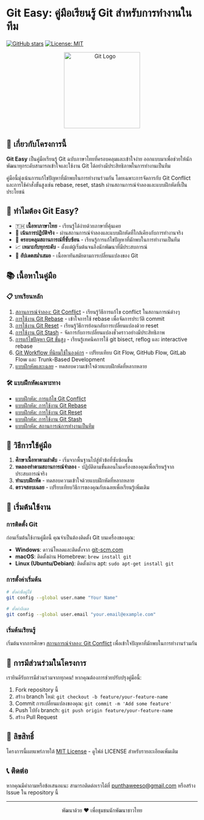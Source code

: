 # Git Easy: คู่มือเรียนรู้ Git สำหรับการทำงานในทีม

[![GitHub stars](https://img.shields.io/github/stars/yourusername/git-easy?style=social)](https://github.com/yourusername/git-easy/stargazers)
[![License: MIT](https://img.shields.io/badge/License-MIT-yellow.svg)](https://opensource.org/licenses/MIT)

<p align="center">
  <img src="https://git-scm.com/images/logos/downloads/Git-Logo-2Color.png" alt="Git Logo" width="200"/>
</p>

## 📖 เกี่ยวกับโครงการนี้

**Git Easy** เป็นคู่มือเรียนรู้ Git ฉบับภาษาไทยที่ครอบคลุมและเข้าใจง่าย ออกแบบมาเพื่อช่วยให้นักพัฒนาทุกระดับสามารถเข้าใจและใช้งาน Git ได้อย่างมีประสิทธิภาพในการทำงานเป็นทีม

คู่มือนี้มุ่งเน้นการแก้ไขปัญหาที่มักพบในการทำงานร่วมกัน โดยเฉพาะการจัดการกับ Git Conflict และการใช้คำสั่งขั้นสูงเช่น rebase, reset, stash ผ่านสถานการณ์จำลองและแบบฝึกหัดที่เป็นประโยชน์

## 🚀 ทำไมต้อง Git Easy?

- 🇹🇭 **เนื้อหาภาษาไทย** - เรียนรู้ได้ง่ายด้วยภาษาที่คุ้นเคย
- 🎯 **เน้นการปฏิบัติจริง** - ผ่านสถานการณ์จำลองและแบบฝึกหัดที่ใกล้เคียงกับการทำงานจริง
- 🧩 **ครอบคลุมสถานการณ์ที่ซับซ้อน** - เรียนรู้การแก้ไขปัญหาที่มักพบในการทำงานเป็นทีม
- 📈 **เหมาะกับทุกระดับ** - ตั้งแต่ผู้เริ่มต้นจนถึงนักพัฒนาที่มีประสบการณ์
- 🔄 **อัปเดตสม่ำเสมอ** - เนื้อหาทันสมัยตามการเปลี่ยนแปลงของ Git

## 📚 เนื้อหาในคู่มือ

### 📋 บทเรียนหลัก

1. [สถานการณ์จำลอง: Git Conflict](scenarios/conflict-scenario.md) - เรียนรู้วิธีการแก้ไข conflict ในสถานการณ์ต่างๆ
2. [การใช้งาน Git Rebase](guides/git-rebase-guide.md) - เข้าใจการใช้ rebase เพื่อจัดการประวัติ commit
3. [การใช้งาน Git Reset](guides/git-reset-guide.md) - เรียนรู้วิธีการย้อนกลับการเปลี่ยนแปลงด้วย reset
4. [การใช้งาน Git Stash](guides/git-stash-guide.md) - จัดการกับการเปลี่ยนแปลงชั่วคราวอย่างมีประสิทธิภาพ
5. [การแก้ไขปัญหา Git ขั้นสูง](guides/git-advanced-troubleshooting.md) - เรียนรู้เทคนิคการใช้ git bisect, reflog และ interactive rebase
6. [Git Workflow ที่นิยมใช้ในองค์กร](guides/git-workflows.md) - เปรียบเทียบ Git Flow, GitHub Flow, GitLab Flow และ Trunk-Based Development
7. [แบบฝึกหัดและเฉลย](exercises/README.md) - ทดสอบความเข้าใจด้วยแบบฝึกหัดที่หลากหลาย

### 🛠️ แบบฝึกหัดเฉพาะทาง

- [แบบฝึกหัด: การแก้ไข Git Conflict](exercises/exercise-conflict.md)
- [แบบฝึกหัด: การใช้งาน Git Rebase](exercises/exercise-rebase.md)
- [แบบฝึกหัด: การใช้งาน Git Reset](exercises/exercise-reset.md)
- [แบบฝึกหัด: การใช้งาน Git Stash](exercises/exercise-stash.md)
- [แบบฝึกหัด: สถานการณ์การทำงานเป็นทีม](exercises/exercise-team-workflow.md)

## 🚦 วิธีการใช้คู่มือ

1. **ศึกษาเนื้อหาตามลำดับ** - เริ่มจากพื้นฐานไปสู่หัวข้อที่ซับซ้อนขึ้น
2. **ทดลองทำตามสถานการณ์จำลอง** - ปฏิบัติตามขั้นตอนในเครื่องของคุณเพื่อเรียนรู้จากประสบการณ์จริง
3. **ทำแบบฝึกหัด** - ทดสอบความเข้าใจด้วยแบบฝึกหัดที่หลากหลาย
4. **ตรวจสอบเฉลย** - เปรียบเทียบวิธีการของคุณกับเฉลยเพื่อเรียนรู้เพิ่มเติม

## 🏁 เริ่มต้นใช้งาน

### การติดตั้ง Git

ก่อนเริ่มต้นใช้งานคู่มือนี้ คุณจำเป็นต้องติดตั้ง Git บนเครื่องของคุณ:

- **Windows**: ดาวน์โหลดและติดตั้งจาก [git-scm.com](https://git-scm.com/download/win)
- **macOS**: ติดตั้งผ่าน Homebrew: `brew install git`
- **Linux (Ubuntu/Debian)**: ติดตั้งผ่าน apt: `sudo apt-get install git`

### การตั้งค่าเริ่มต้น

```bash
# ตั้งค่าชื่อผู้ใช้
git config --global user.name "Your Name"

# ตั้งค่าอีเมล
git config --global user.email "your.email@example.com"
```

### เริ่มต้นเรียนรู้

เริ่มต้นจากการศึกษา [สถานการณ์จำลอง: Git Conflict](scenarios/conflict-scenario.md) เพื่อเข้าใจปัญหาที่มักพบในการทำงานร่วมกัน

## 🤝 การมีส่วนร่วมในโครงการ

เรายินดีรับการมีส่วนร่วมจากทุกคน! หากคุณต้องการช่วยปรับปรุงคู่มือนี้:

1. Fork repository นี้
2. สร้าง branch ใหม่: `git checkout -b feature/your-feature-name`
3. Commit การเปลี่ยนแปลงของคุณ: `git commit -m 'Add some feature'`
4. Push ไปยัง branch: `git push origin feature/your-feature-name`
5. สร้าง Pull Request

## 📜 ลิขสิทธิ์

โครงการนี้เผยแพร่ภายใต้ [MIT License](LICENSE) - ดูไฟล์ LICENSE สำหรับรายละเอียดเพิ่มเติม

## 📞 ติดต่อ

หากคุณมีคำถามหรือข้อเสนอแนะ สามารถติดต่อเราได้ที่ [punthaweeso@gmail.com](mailto:your.punthaweeso@gmail.com) หรือสร้าง Issue ใน repository นี้

---

<p align="center">พัฒนาด้วย ❤️ เพื่อชุมชนนักพัฒนาชาวไทย</p>
